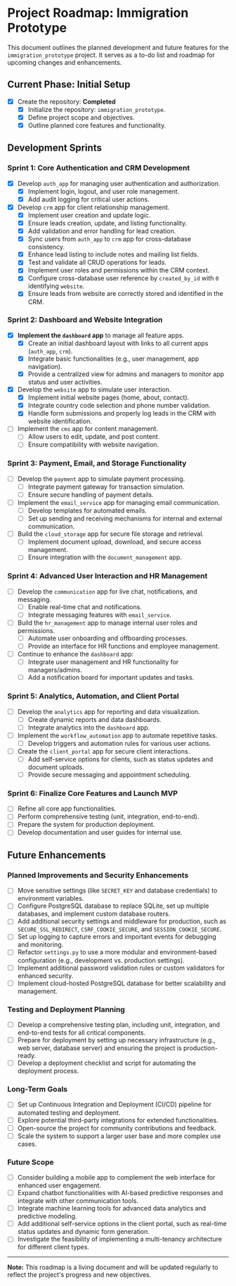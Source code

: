 # **Project Roadmap: Immigration Prototype**

This document outlines the planned development and future features for the `immigration_prototype` project. It serves as a to-do list and roadmap for upcoming changes and enhancements.

## **Current Phase: Initial Setup**

- [x] Create the repository: **Completed**
  - [x] Initialize the repository: `immigration_prototype`.
  - [x] Define project scope and objectives.
  - [x] Outline planned core features and functionality.

## **Development Sprints**

### **Sprint 1: Core Authentication and CRM Development**
- [x] Develop `auth_app` for managing user authentication and authorization.
  - [x] Implement login, logout, and user role management.
  - [x] Add audit logging for critical user actions.
- [x] Develop `crm` app for client relationship management.
  - [x] Implement user creation and update logic.
  - [x] Ensure leads creation, update, and listing functionality.
  - [x] Add validation and error handling for lead creation.
  - [x] Sync users from `auth_app` to `crm` app for cross-database consistency.
  - [x] Enhance lead listing to include notes and mailing list fields.
  - [x] Test and validate all CRUD operations for leads.
  - [x] Implement user roles and permissions within the CRM context.
  - [x] Configure cross-database user reference by `created_by_id` with `0` identifying `website`.
  - [x] Ensure leads from website are correctly stored and identified in the CRM.

### **Sprint 2: Dashboard and Website Integration**
- [x] **Implement the `dashboard` app** to manage all feature apps.
  - [x] Create an initial dashboard layout with links to all current apps (`auth_app`, `crm`).
  - [x] Integrate basic functionalities (e.g., user management, app navigation).
  - [x] Provide a centralized view for admins and managers to monitor app status and user activities.
- [x] Develop the `website` app to simulate user interaction.
  - [x] Implement initial website pages (home, about, contact).
  - [x] Integrate country code selection and phone number validation.
  - [x] Handle form submissions and properly log leads in the CRM with website identification.
- [ ] Implement the `cms` app for content management.
  - [ ] Allow users to edit, update, and post content.
  - [ ] Ensure compatibility with website navigation.

### **Sprint 3: Payment, Email, and Storage Functionality**
- [ ] Develop the `payment` app to simulate payment processing.
  - [ ] Integrate payment gateway for transaction simulation.
  - [ ] Ensure secure handling of payment details.
- [ ] Implement the `email_service` app for managing email communication.
  - [ ] Develop templates for automated emails.
  - [ ] Set up sending and receiving mechanisms for internal and external communication.
- [ ] Build the `cloud_storage` app for secure file storage and retrieval.
  - [ ] Implement document upload, download, and secure access management.
  - [ ] Ensure integration with the `document_management` app.

### **Sprint 4: Advanced User Interaction and HR Management**
- [ ] Develop the `communication` app for live chat, notifications, and messaging.
  - [ ] Enable real-time chat and notifications.
  - [ ] Integrate messaging features with `email_service`.
- [ ] Build the `hr_management` app to manage internal user roles and permissions.
  - [ ] Automate user onboarding and offboarding processes.
  - [ ] Provide an interface for HR functions and employee management.
- [ ] Continue to enhance the `dashboard` app:
  - [ ] Integrate user management and HR functionality for managers/admins.
  - [ ] Add a notification board for important updates and tasks.

### **Sprint 5: Analytics, Automation, and Client Portal**
- [ ] Develop the `analytics` app for reporting and data visualization.
  - [ ] Create dynamic reports and data dashboards.
  - [ ] Integrate analytics into the `dashboard` app.
- [ ] Implement the `workflow_automation` app to automate repetitive tasks.
  - [ ] Develop triggers and automation rules for various user actions.
- [ ] Create the `client_portal` app for secure client interactions.
  - [ ] Add self-service options for clients, such as status updates and document uploads.
  - [ ] Provide secure messaging and appointment scheduling.

### **Sprint 6: Finalize Core Features and Launch MVP**
- [ ] Refine all core app functionalities.
- [ ] Perform comprehensive testing (unit, integration, end-to-end).
- [ ] Prepare the system for production deployment.
- [ ] Develop documentation and user guides for internal use.

## **Future Enhancements**

### **Planned Improvements and Security Enhancements**
- [ ] Move sensitive settings (like `SECRET_KEY` and database credentials) to environment variables.
- [ ] Configure PostgreSQL database to replace SQLite, set up multiple databases, and implement custom database routers.
- [ ] Add additional security settings and middleware for production, such as `SECURE_SSL_REDIRECT`, `CSRF_COOKIE_SECURE`, and `SESSION_COOKIE_SECURE`.
- [ ] Set up logging to capture errors and important events for debugging and monitoring.
- [ ] Refactor `settings.py` to use a more modular and environment-based configuration (e.g., development vs. production settings).
- [ ] Implement additional password validation rules or custom validators for enhanced security.
- [ ] Implement cloud-hosted PostgreSQL database for better scalability and management.

### **Testing and Deployment Planning**
- [ ] Develop a comprehensive testing plan, including unit, integration, and end-to-end tests for all critical components.
- [ ] Prepare for deployment by setting up necessary infrastructure (e.g., web server, database server) and ensuring the project is production-ready.
- [ ] Develop a deployment checklist and script for automating the deployment process.

### **Long-Term Goals**
- [ ] Set up Continuous Integration and Deployment (CI/CD) pipeline for automated testing and deployment.
- [ ] Explore potential third-party integrations for extended functionalities.
- [ ] Open-source the project for community contributions and feedback.
- [ ] Scale the system to support a larger user base and more complex use cases.

### **Future Scope**
- [ ] Consider building a mobile app to complement the web interface for enhanced user engagement.
- [ ] Expand chatbot functionalities with AI-based predictive responses and integrate with other communication tools.
- [ ] Integrate machine learning tools for advanced data analytics and predictive modeling.
- [ ] Add additional self-service options in the client portal, such as real-time status updates and dynamic form generation.
- [ ] Investigate the feasibility of implementing a multi-tenancy architecture for different client types.

---

**Note:** This roadmap is a living document and will be updated regularly to reflect the project's progress and new objectives.

